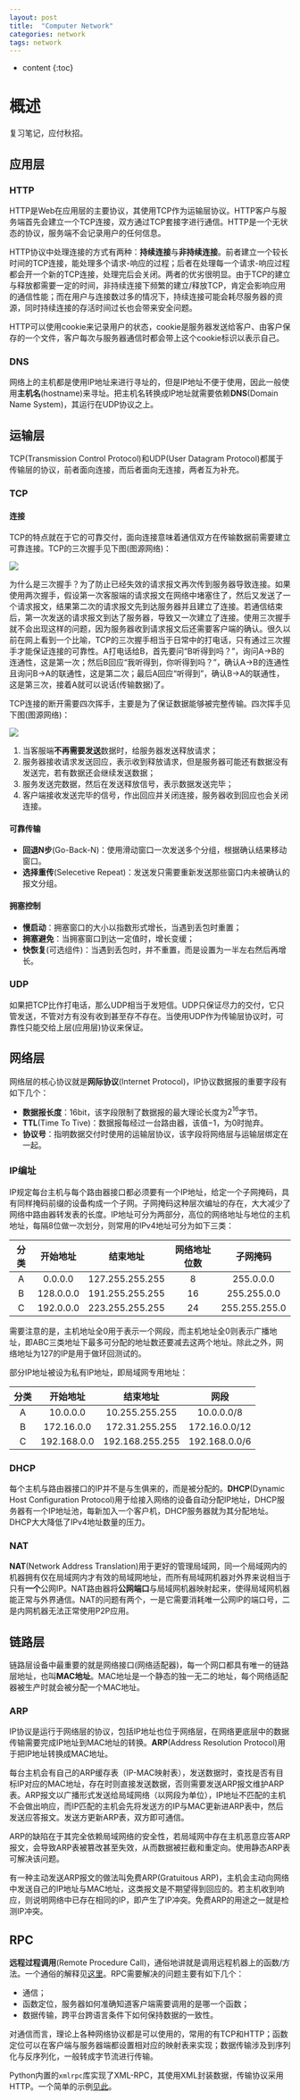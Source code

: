 ```yaml
---
layout: post
title:  "Computer Network"
categories: network
tags: network
---
```


* content
{:toc}

# 概述

复习笔记，应付秋招。

## 应用层

### HTTP

HTTP是Web在应用层的主要协议，其使用TCP作为运输层协议。HTTP客户与服务端首先会建立一个TCP连接，双方通过TCP套接字进行通信。HTTP是一个无状态的协议，服务端不会记录用户的任何信息。

HTTP协议中处理连接的方式有两种：**持续连接**与**非持续连接**。前者建立一个较长时间的TCP连接，能处理多个请求-响应的过程；后者在处理每一个请求-响应过程都会开一个新的TCP连接，处理完后会关闭。两者的优劣很明显。由于TCP的建立与释放都需要一定的时间，非持续连接下频繁的建立/释放TCP，肯定会影响应用的通信性能；而在用户与连接数过多的情况下，持续连接可能会耗尽服务器的资源，同时持续连接的存活时间过长也会带来安全问题。

HTTP可以使用cookie来记录用户的状态，cookie是服务器发送给客户、由客户保存的一个文件，客户每次与服务器通信时都会带上这个cookie标识以表示自己。

### DNS

网络上的主机都是使用IP地址来进行寻址的，但是IP地址不便于使用，因此一般使用**主机名**(hostname)来寻址。把主机名转换成IP地址就需要依赖**DNS**(Domain Name System)，其运行在UDP协议之上。

## 运输层

TCP(Transmission Control Protocol)和UDP(User Datagram Protocol)都属于传输层的协议，前者面向连接，而后者面向无连接，两者互为补充。

### TCP

#### 连接

TCP的特点就在于它的可靠交付，面向连接意味着通信双方在传输数据前需要建立可靠连接。TCP的三次握手见下图(图源网络)：

![](/img/20180620002440131.gif)

为什么是三次握手？为了防止已经失效的请求报文再次传到服务器导致连接。如果使用两次握手，假设第一次客服端的请求报文在网络中堵塞住了，然后又发送了一个请求报文，结果第二次的请求报文先到达服务器并且建立了连接。若通信结束后，第一次发送的请求报文到达了服务器，导致又一次建立了连接。使用三次握手就不会出现这样的问题，因为服务器收到请求报文后还需要客户端的确认。很久以前在网上看到一个比喻，TCP的三次握手相当于日常中的打电话，只有通过三次握手才能保证连接的可靠性。A打电话给B，首先要问“B听得到吗？”，询问A->B的连通性，这是第一次；然后B回应“我听得到，你听得到吗？”，确认A->B的连通性且询问B->A的联通性，这是第二次；最后A回应“听得到”，确认B->A的联通性，这是第三次，接着A就可以说话(传输数据)了。

TCP连接的断开需要四次挥手，主要是为了保证数据能够被完整传输。四次挥手见下图(图源网络)：

![](/img/20180620002506635.gif)

1. 当客服端**不再需要发送**数据时，给服务器发送释放请求；
2. 服务器接收请求发送回应，表示收到释放请求，但是服务器可能还有数据没有发送完，若有数据还会继续发送数据；
3. 服务发送完数据，然后在发送释放信号，表示数据发送完毕；
4. 客户端接收发送完毕的信号，作出回应并关闭连接，服务器收到回应也会关闭连接。

#### 可靠传输

- **回退N步**(Go-Back-N)：使用滑动窗口一次发送多个分组，根据确认结果移动窗口。
- **选择重传**(Selecetive Repeat)：发送发只需要重新发送那些窗口内未被确认的报文分组。

#### 拥塞控制

- **慢启动**：拥塞窗口的大小以指数形式增长，当遇到丢包时重置；
- **拥塞避免**：当拥塞窗口到达一定值时，增长变缓；
- **快恢复**(可选组件)：当遇到丢包时，并不重置，而是设置为一半左右然后再增长。

### UDP

如果把TCP比作打电话，那么UDP相当于发短信。UDP只保证尽力的交付，它只管发送，不管对方有没有收到甚至存不存在。当使用UDP作为传输层协议时，可靠性只能交给上层(应用层)协议来保证。

## 网络层

网络层的核心协议就是**网际协议**(Internet Protocol)，IP协议数据报的重要字段有如下几个：

- **数据报长度**：16bit，该字段限制了数据报的最大理论长度为$2^16$字节。
- **TTL**(Time To Tive)：数据报每经过一台路由器，该值$-1$，为$0$时抛弃。
- **协议号**：指明数据交付时使用的运输层协议，该字段将网络层与运输层绑定在一起。

### IP编址

IP规定每台主机与每个路由器接口都必须要有一个IP地址，给定一个子网掩码，具有同样掩码前缀的设备构成一个子网。子网掩码这种层次编址的存在，大大减少了网络中路由器转发表的长度。IP地址可分为两部分，高位的网络地址与地位的主机地址，每隔8位做一次划分，则常用的IPv4地址可分为如下三类：

|分类|开始地址|结束地址|网络地址位数|子网掩码|
|:-:|:-:|:-:|:-:|:-:|
|A|0.0.0.0|127.255.255.255|8|255.0.0.0|
|B|128.0.0.0|191.255.255.255|16|255.255.0.0|
|C|192.0.0.0|223.255.255.255|24|255.255.255.0|

需要注意的是，主机地址全0用于表示一个网段，而主机地址全0则表示广播地址，即ABC三类地址下最多可分配的地址数还要减去这两个地址。除此之外，网络地址为127的IP是用于做环回测试的。

部分IP地址被设为私有IP地址，即局域网专用地址：

|分类|开始地址|结束地址|网段|
|:-:|:-:|:-:|:-:|
|A|10.0.0.0|10.255.255.255|10.0.0.0/8|
|B|172.16.0.0|172.31.255.255|172.16.0.0/12|
|C|192.168.0.0|192.168.255.255|192.168.0.0/6|

### DHCP

每个主机与路由器接口的IP并不是与生俱来的，而是被分配的。**DHCP**(Dynamic Host Configuration Protocol)用于给接入网络的设备自动分配IP地址，DHCP服务器有一个IP地址池，每新加入一个客户机，DHCP服务器就为其分配地址。DHCP大大降低了IPv4地址数量的压力。

### NAT

**NAT**(Network Address Translation)用于更好的管理局域网，同一个局域网内的机器拥有仅在局域网内才有效的局域网地址，而所有局域网机器对外界来说相当于只有**一个**公网IP。NAT路由器将**公网端口**与局域网机器映射起来，使得局域网机器能正常与外界通信。NAT的问题有两个，一是它需要消耗唯一公网IP的端口号，二是内网机器无法正常使用P2P应用。

## 链路层

链路层设备中最重要的就是网络接口(网络适配器)，每一个网口都具有唯一的链路层地址，也叫**MAC地址**。MAC地址是一个静态的独一无二的地址，每个网络适配器被生产时就会被分配一个MAC地址。

### ARP

IP协议是运行于网络层的协议，包括IP地址也位于网络层，在网络更底层中的数据传输需要完成IP地址到MAC地址的转换。**ARP**(Address Resolution Protocol)用于把IP地址转换成MAC地址。

每台主机会有自己的ARP缓存表（IP-MAC映射表），发送数据时，查找是否有目标IP对应的MAC地址，存在时则直接发送数据，否则需要发送ARP报文维护ARP表。ARP报文以广播形式发送给局域网络（以网段为单位），IP地址不匹配的主机不会做出响应，而IP匹配的主机会先将发送方的IP与MAC更新进ARP表中，然后发送应答报文。发送方更新ARP表，双方即可通信。

ARP的缺陷在于其完全依赖局域网络的安全性，若局域网中存在主机恶意应答ARP报文，会导致ARP表被篡改甚至失效，从而数据被拦截和重定向。使用静态ARP表可解决该问题。

有一种主动发送ARP报文的做法叫免费ARP(Gratuitous ARP)，主机会主动向网络中发送自己的IP地址与MAC地址，这类报文是不期望得到回应的。若主机收到响应，则说明网络中已存在相同的IP，即产生了IP冲突。免费ARP的用途之一就是检测IP冲突。

## RPC

**远程过程调用**(Remote Procedure Call)，通俗地讲就是调用远程机器上的函数/方法。一个通俗的解释见[这里](https://www.zhihu.com/question/25536695/answer/221638079)。RPC需要解决的问题主要有如下几个：

- 通信；
- 函数定位，服务器如何准确知道客户端需要调用的是哪一个函数；
- 数据传输，跨平台跨语言条件下如何保持数据的一致性。

对通信而言，理论上各种网络协议都是可以使用的，常用的有TCP和HTTP；函数定位可以在客户端与服务器端都设置相对应的映射表来实现；数据传输涉及到序列化与反序列化，一般转成字节流进行传输。

Python内置的```xmlrpc```库实现了XML-RPC，其使用XML封装数据，传输协议采用HTTP。一个简单的示例[见此]()。
